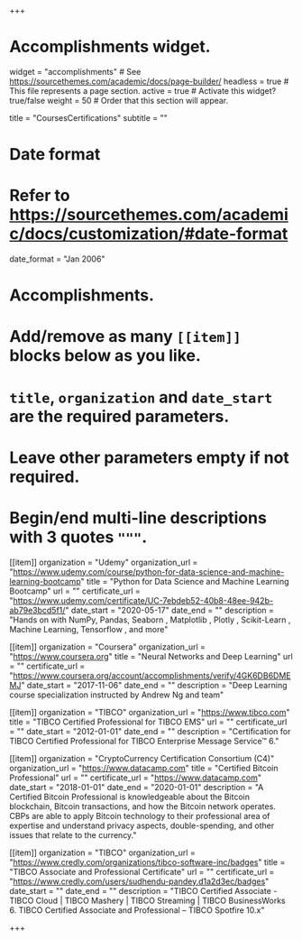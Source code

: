 +++
# Accomplishments widget.
widget = "accomplishments"  # See https://sourcethemes.com/academic/docs/page-builder/
headless = true  # This file represents a page section.
active = true  # Activate this widget? true/false
weight = 50  # Order that this section will appear.

title = "Courses&shy;Certifications"
subtitle = ""

# Date format
#   Refer to https://sourcethemes.com/academic/docs/customization/#date-format
date_format = "Jan 2006"

# Accomplishments.
#   Add/remove as many `[[item]]` blocks below as you like.
#   `title`, `organization` and `date_start` are the required parameters.
#   Leave other parameters empty if not required.
#   Begin/end multi-line descriptions with 3 quotes `"""`.


[[item]]
  organization = "Udemy"
  organization_url = "https://www.udemy.com/course/python-for-data-science-and-machine-learning-bootcamp"
  title = "Python for Data Science and Machine Learning Bootcamp"
  url = ""
  certificate_url = "https://www.udemy.com/certificate/UC-7ebdeb52-40b8-48ee-942b-ab79e3bcd5f1/"
  date_start = "2020-05-17"
  date_end = ""
  description = "Hands on with NumPy, Pandas, Seaborn , Matplotlib , Plotly , Scikit-Learn , Machine Learning, Tensorflow , and more"


[[item]]
  organization = "Coursera"
  organization_url = "https://www.coursera.org"
  title = "Neural Networks and Deep Learning"
  url = ""
  certificate_url = "https://www.coursera.org/account/accomplishments/verify/4GK6DB6DMEMJ"
  date_start = "2017-11-06"
  date_end = ""
  description = "Deep Learning course specialization instructed by Andrew Ng and team"

[[item]]
  organization = "TIBCO"
  organization_url = "https://www.tibco.com"
  title = "TIBCO Certified Professional for TIBCO EMS"
  url = ""
  certificate_url = ""
  date_start = "2012-01-01"
  date_end = ""
  description = "Certification for TIBCO Certified Professional for TIBCO Enterprise Message Service™ 6."


[[item]]
  organization = "CryptoCurrency Certification Consortium (C4)"
  organization_url = "https://www.datacamp.com"
  title = "Certified Bitcoin Professional"
  url = ""
  certificate_url = "https://www.datacamp.com"
  date_start = "2018-01-01"
  date_end = "2020-01-01"
  description = "A Certified Bitcoin Professional is knowledgeable about the Bitcoin blockchain, Bitcoin transactions, and how the Bitcoin network operates. CBPs are able to apply Bitcoin technology to their professional area of expertise and understand privacy aspects, double-spending, and other issues that relate to the currency."

[[item]]
  organization = "TIBCO"
  organization_url = "https://www.credly.com/organizations/tibco-software-inc/badges"
  title = "TIBCO Associate and Professional Certificate"
  url = ""
  certificate_url = "https://www.credly.com/users/sudhendu-pandey.d1a2d3ec/badges"
  date_start = ""
  date_end = ""
  description = "TIBCO Certified Associate - TIBCO Cloud | TIBCO Mashery | TIBCO Streaming | TIBCO BusinessWorks 6. TIBCO Certified Associate and Professional – TIBCO Spotfire 10.x"

+++
